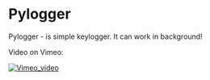 # Pylogger
Pylogger - is simple keylogger. It can work in background!

Video on Vimeo:

[![Vimeo_video](https://i.vimeocdn.com/video/769998293.webp)](https://vimeo.com/326076491)
